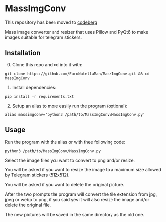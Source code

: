 # MassImgConv

This repository has been moved to [codeberg](https://codeberg.org/EuroNutellaMan/MassImgConv)

Mass image converter and resizer that uses Pillow and PyQt6 to make images suitable for telegram stickers.

## Installation

0. Clone this repo and cd into it with:

```
git clone https://github.com/EuroNutellaMan/MassImgConv.git && cd MassImgConv
```

1. Install dependencies:

```
pip install -r requirements.txt
```

2. Setup an alias to more easily run the program (optional):

``` .bashrc
alias massimgconv='python3 /path/to/MassImgConv/MassImgConv.py'
```

## Usage

Run the program with the alias or with thee following code:

```
python3 /path/to/MassImgConv/MassImgConv.py
```

Select the image files you want to convert to png and/or resize.

You will be asked if you want to resize the image to a maximum size allowed by Telegram stickers (512x512).

You will be asked if you want to delete the original picture.

After the two prompts the program will convert the file extension from jpg, jpeg or webp to png, if you said yes it will also resize the image and/or delete the original file.

The new pictures will be saved in the same directory as the old one.
